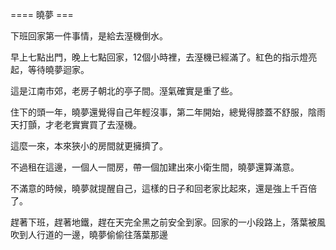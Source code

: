 ==== 曉夢 ===

下班回家第一件事情，是給去溼機倒水。

早上七點出門，晚上七點回家，12個小時裡，去溼機已經滿了。紅色的指示燈亮起，等待曉夢迴家。

這是江南市郊，老房子朝北的亭子間。溼氣確實是重了些。

住下的頭一年，曉夢還覺得自己年輕沒事，第二年開始，總覺得膝蓋不舒服，陰雨天打顫，才老老實實買了去溼機。

這麼一來，本來狹小的房間就更擁擠了。

不過租在這邊，一個人一間房，帶一個加建出來小衛生間，曉夢還算滿意。

不滿意的時候，曉夢就提醒自己，這樣的日子和回老家比起來，還是強上千百倍了。

趕著下班，趕著地鐵，趕在天完全黑之前安全到家。回家的一小段路上，落葉被風吹到人行道的一邊，曉夢偷偷往落葉那邊